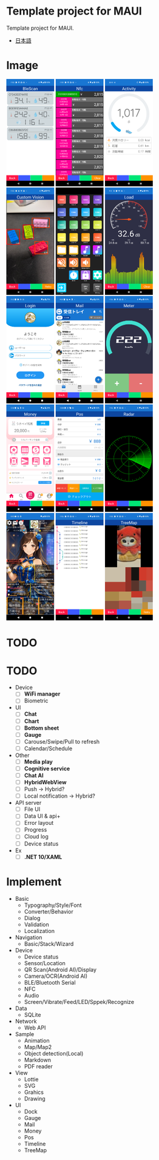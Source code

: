 # Template project for MAUI

Template project for MAUI.

- [日本語](README-ja.md)

# Image

<img style="width: 25%;" src="Document/Device_BLE.png" />
<img style="width: 25%;" src="Document/Device_NFC.png" />
<img style="width: 25%;" src="Document/Device_Activity.png" />
<img style="width: 25%;" src="Document/Sample_CV.png" />
<img style="width: 25%;" src="Document/UI_Deck.png" />
<img style="width: 25%;" src="Document/UI_Load.png" />
<img style="width: 25%;" src="Document/UI_Login.png" />
<img style="width: 25%;" src="Document/UI_Mail.png" />
<img style="width: 25%;" src="Document/UI_Meter.png" />
<img style="width: 25%;" src="Document/UI_Money.png" />
<img style="width: 25%;" src="Document/UI_Pos.png" />
<img style="width: 25%;" src="Document/UI_Radar.png" />
<img style="width: 25%;" src="Document/UI_Social.png" />
<img style="width: 25%;" src="Document/UI_Timeline.png" />
<img style="width: 25%;" src="Document/UI_TreeMap.png" />

# TODO

# TODO

- Device
  - [ ] **WiFi manager**
  - [ ] Biometric
- UI
  - [ ] **Chat**
  - [ ] **Chart**
  - [ ] **Bottom sheet**
  - [ ] **Gauge**
  - [ ] Carouse/Swipe/Pull to refresh
  - [ ] Calendar/Schedule
- Other
  - [ ] **Media play**
  - [ ] **Cognitive service**
  - [ ] **Chat AI**
  - [ ] **HybridWebView**
  - [ ] Push -> Hybrid?
  - [ ] Local notification -> Hybrid?
- API server
  - [ ] File UI
  - [ ] Data UI & api+
  - [ ] Error layout
  - [ ] Progress
  - [ ] Cloud log
  - [ ] Device status
- Ex
  - [ ] **.NET 10/XAML**

# Implement

- Basic
  - Typography/Style/Font
  - Converter/Behavior
  - Dialog
  - Validation
  - Localization
- Navigation
  - Basic/Stack/Wizard
- Device
  - Device status
  - Sensor/Location
  - QR Scan(Android AI)/Display
  - Camera/OCR(Android AI)
  - BLE/Bluetooth Serial
  - NFC
  - Audio
  - Screen/Vibrate/Feed/LED/Sppek/Recognize
- Data
  - SQLite
- Network
  - Web API
- Sample
  - Animation
  - Map/Map2
  - Object detection(Local)
  - Markdown
  - PDF reader
- View
  - Lottie
  - SVG
  - Grahics
  - Drawing
- UI
  - Dock
  - Gauge
  - Mail
  - Money
  - Pos
  - Timeline
  - TreeMap
